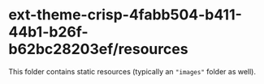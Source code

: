 # ext-theme-crisp-4fabb504-b411-44b1-b26f-b62bc28203ef/resources

This folder contains static resources (typically an `"images"` folder as well).
